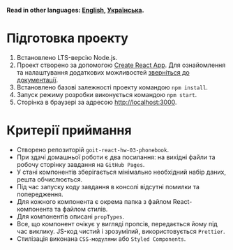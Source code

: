 **Read in other languages: [English](README.en.md), [Українська](README.md).**

# Підготовка проекту

1. Встановлено LTS-версію Node.js.
2. Проект створено за допомогою
   [Create React App](https://github.com/facebook/create-react-app). Для
   ознайомлення та налаштування додаткових можливостей
   [зверніться до документації](https://facebook.github.io/create-react-app/docs/getting-started).
3. Встановлено базові залежності проекту командою `npm install`.
4. Запуск режиму розробки виконується командою `npm start`.
5. Сторінка в браузері за адресою
   [http://localhost:3000](http://localhost:3000).

# Критерії приймання

- Створено репозиторій `goit-react-hw-03-phonebook`.
- При здачі домашньої роботи є два посилання: на вихідні файли та робочу
  сторінку завдання на `GitHub Pages`.
- У стані компонентів зберігається мінімально необхідний набір даних, решта
  обчислюється.
- Під час запуску коду завдання в консолі відсутні помилки та попередження.
- Для кожного компонента є окрема папка з файлом React-компонента та файлом
  стилів.
- Для компонентів описані `propTypes`.
- Все, що компонент очікує у вигляді пропсів, передається йому під час виклику.
  JS-код чистий і зрозумілий, використовується `Prettier`.
- Стилізація виконана `CSS-модулями` або `Styled Components`.